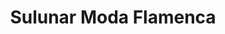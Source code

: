 ---
title: "Sulunar Moda Flamenca"
url: /bollullos-de-la-mitacion/sulunar-moda-flamenca/
shop: Textil
---